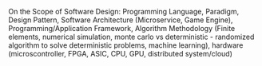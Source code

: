 On the Scope of Software Design: Programming Language, Paradigm, Design Pattern, Software Architecture (Microservice, Game Engine), Programming/Application Framework, Algorithm Methodology (Finite elements, numerical simulation, monte carlo vs deterministic - randomized algorithm to solve deterministic problems, machine learning), hardware (microscontroller, FPGA, ASIC, CPU, GPU, distributed system/cloud)